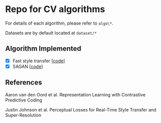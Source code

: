 # Repo for CV algorithms

For details of each algorithm, please refer to `algo\*`.

Datasets are by default located at `dataset/*` 

## Algorithm Implemented

- [x] Fast style transfer   [[code](https://github.com/xlnwel/cv/tree/master/algo/fast_style_transfer)]
- [x] SAGAN [[code](https://github.com/xlnwel/cv/tree/master/algo/sagan)]

## References

Aaron van den Oord et al. Representation Learning with Contrastive Predictive Coding

Justin Johnson et al. Perceptual Losses for Real-Time Style Transfer and Super-Resolution
 
